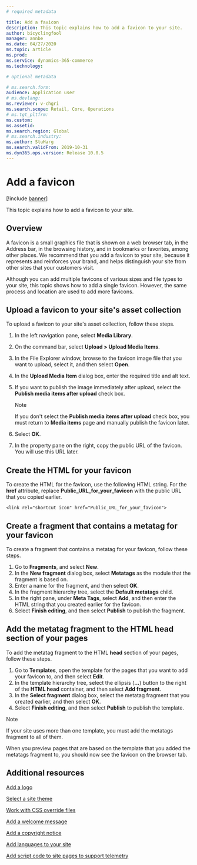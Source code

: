 ```yaml
---
# required metadata

title: Add a favicon
description: This topic explains how to add a favicon to your site.
author: bicyclingfool
manager: annbe
ms.date: 04/27/2020
ms.topic: article
ms.prod: 
ms.service: dynamics-365-commerce
ms.technology: 

# optional metadata

# ms.search.form: 
audience: Application user
# ms.devlang: 
ms.reviewer: v-chgri
ms.search.scope: Retail, Core, Operations
# ms.tgt_pltfrm: 
ms.custom: 
ms.assetid: 
ms.search.region: Global
# ms.search.industry: 
ms.author: StuHarg
ms.search.validFrom: 2019-10-31
ms.dyn365.ops.version: Release 10.0.5
---
```


# Add a favicon

[!include [banner](includes/banner.md)]

This topic explains how to add a favicon to your site.

## Overview

A favicon is a small graphics file that is shown on a web browser tab, in the Address bar, in the browsing history, and in bookmarks or favorites, among other places. We recommend that you add a favicon to your site, because it represents and reinforces your brand, and helps distinguish your site from other sites that your customers visit.

Although you can add multiple favicons of various sizes and file types to your site, this topic shows how to add a single favicon. However, the same process and location are used to add more favicons.

## Upload a favicon to your site's asset collection

To upload a favicon to your site's asset collection, follow these steps.

1. In the left navigation pane, select **Media Library**.
1. On the command bar, select **Upload \> Upload Media Items**.
1. In the File Explorer window, browse to the favicon image file that you want to upload, select it, and then select **Open**.
1. In the **Upload Media Item** dialog box, enter the required title and alt text.
1. If you want to publish the image immediately after upload, select the **Publish media items after upload** check box.

    > [!NOTE]
    > If you don't select the **Publish media items after upload** check box, you must return to **Media items** page and manually publish the favicon later.

1. Select **OK**.
1. In the property pane on the right, copy the public URL of the favicon. You will use this URL later.

## Create the HTML for your favicon

To create the HTML for the favicon, use the following HTML string. For the **href** attribute, replace **Public\_URL\_for\_your\_favicon** with the public URL that you copied earlier.

`<link rel="shortcut icon" href="Public_URL_for_your_favicon">`

## Create a fragment that contains a metatag for your favicon

To create a fragment that contains a metatag for your favicon, follow these steps.

1. Go to **Fragments**, and select **New**.
1. In the **New fragment** dialog box, select **Metatags** as the module that the fragment is based on.
1. Enter a name for the fragment, and then select **OK**.
1. In the fragment hierarchy tree, select the **Default metatags** child.
1. In the right pane, under **Meta Tags**, select **Add**, and then enter the HTML string that you created earlier for the favicon. 
1. Select **Finish editing**, and then select **Publish** to publish the fragment.

## Add the metatag fragment to the HTML head section of your pages

To add the metatag fragment to the HTML **head** section of your pages, follow these steps.

1. Go to **Templates**, open the template for the pages that you want to add your favicon to, and then select **Edit**.
1. In the template hierarchy tree, select the ellipsis (**...**) button to the right of the **HTML head** container, and then select **Add fragment**.
1. In the **Select fragment** dialog box, select the metatag fragment that you created earlier, and then select **OK**.
1. Select **Finish editing**, and then select **Publish** to publish the template.

> [!NOTE]
> If your site uses more than one template, you must add the metatags fragment to all of them.

When you preview pages that are based on the template that you added the metatags fragment to, you should now see the favicon on the browser tab.

## Additional resources

[Add a logo](add-logo.md)

[Select a site theme](select-site-theme.md)

[Work with CSS override files](css-override-files.md)

[Add a welcome message](add-welcome-message.md)

[Add a copyright notice](add-copyright-notice.md)

[Add languages to your site](add-languages-to-site.md)

[Add script code to site pages to support telemetry](add-telemetry.md)

